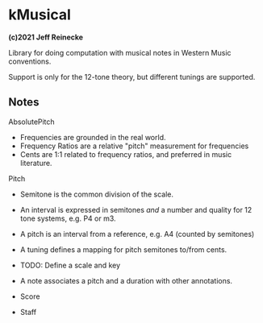 # kMusical
**(c)2021 Jeff Reinecke**

Library for doing computation with musical notes in Western Music conventions.

Support is only for the 12-tone theory, but different tunings are supported.


## Notes ##

AbsolutePitch
* Frequencies are grounded in the real world.
* Frequency Ratios are a relative "pitch" measurement for frequencies 
* Cents are 1:1 related to frequency ratios, and preferred in music literature.

Pitch
* Semitone is the common division of the scale.
* An interval is expressed in semitones *and* a number and quality for 12 tone systems, e.g. P4 or m3.
* A pitch is an interval from a reference, e.g. A4 (counted by semitones)  
* A tuning defines a mapping for pitch semitones to/from cents.
* TODO: Define a scale and key

* A note associates a pitch and a duration with other annotations.
* Score
* Staff